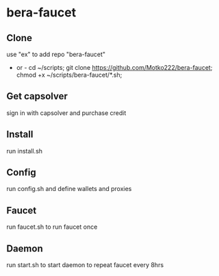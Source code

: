 # bera-faucet

## Clone
use "ex" to add repo "bera-faucet"
- or -
cd ~/scripts; git clone https://github.com/Motko222/bera-faucet; chmod +x ~/scripts/bera-faucet/*.sh;

## Get capsolver
sign in with capsolver and purchase credit

## Install
run install.sh

## Config
run config.sh and define wallets and proxies

## Faucet
run faucet.sh to run faucet once

## Daemon
run start.sh to start daemon to repeat faucet every 8hrs
